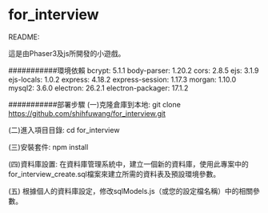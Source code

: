 # for_interview
README: 

這是由Phaser3及js所開發的小遊戲。

###########環境依賴
bcrypt: 5.1.1
body-parser: 1.20.2
cors: 2.8.5
ejs: 3.1.9
ejs-locals: 1.0.2
express: 4.18.2
express-session: 1.17.3
morgan: 1.10.0
mysql2: 3.6.0
electron: 26.2.1
electron-packager: 17.1.2

###########部署步驟
(一)克隆倉庫到本地:
git clone https://github.com/shihfuwang/for_interview.git

(二)進入項目目錄:
cd for_interview

(三)安裝套件:
npm install

(四)資料庫設置:
在資料庫管理系統中，建立一個新的資料庫，使用此專案中的for_interview_create.sql檔案來建立所需的資料表及預設環境參數。

(五)
根據個人的資料庫設定，修改sqlModels.js（或您的設定檔名稱）中的相關參數。

